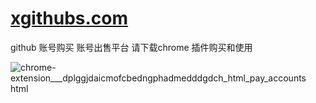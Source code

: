 # [xgithubs.com](http://xgithubs.com/)

github 账号购买 账号出售平台  请下载chrome 插件购买和使用

![chrome-extension___dplggjdaicmofcbedngphadmedddgdch_html_pay_accounts html](https://user-images.githubusercontent.com/107341828/173221787-3cfa72f3-e91c-437e-8762-9eb10fa9aca9.png)
